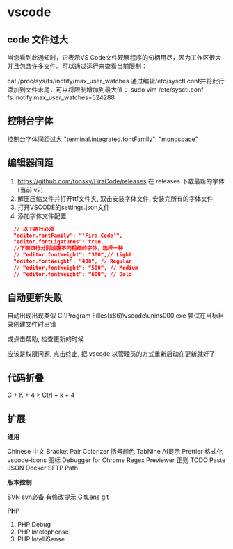 # vscode

## code 文件过大

当您看到此通知时，它表示VS Code文件观察程序的句柄用尽，因为工作区很大并且包含许多文件。可以通过运行来查看当前限制：

cat /proc/sys/fs/inotify/max_user_watches
通过编辑/etc/sysctl.conf并将此行添加到文件末尾，可以将限制增加到最大值：
sudo vim /etc/sysctl.conf
fs.inotify.max_user_watches=524288

## 控制台字体
控制台字体间距过大
 "terminal.integrated.fontFamily": "monospace"

## 编辑器间距

1. https://github.com/tonsky/FiraCode/releases
  在 releases 下载最新的字体. (当前 v2)
2. 解压压缩文件并打开ttf文件夹, 双击安装字体文件, 安装完所有的字体文件
3. 打开VSCODE的settings.json文件
5. 添加字体文件配置
```json
  // 以下两行必须
  "editor.fontFamily": "'Fira Code'",
  "editor.fontLigatures": true,
  //下面四行分别设置不同粗细的字体，选择一种
  // "editor.fontWeight": "300",// Light
  "editor.fontWeight": "400", // Regular
  // "editor.fontWeight": "500", // Medium
  // "editor.fontWeight": "600", // Bold
```

## 自动更新失败

自动出现出现类似
C:\Program Filles(x86)\vscode\unins000.exe
尝试在目标目录创建文件时出错

或点击帮助, 检查更新的时候

应该是权限问题, 点击终止, 把 vscode 以管理员的方式重新启动在更新就好了

## 代码折叠

C + K + 4 > Ctrl + k + 4

## 扩展

**通用**

Chinese 中文
Bracket Pair Colorizer 括号颜色
TabNine AI提示
Prettier 格式化
vscode-icons 图标
Debugger for Chrome
Regex Previewer 正则
TODO
Paste JSON
Docker
SFTP
Path

**版本控制**

SVN  svn必备 有修改提示
GitLens git

**PHP**
1. PHP Debug
2. PHP Intelephense
3. PHP IntelliSense
